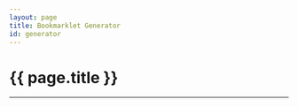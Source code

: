 ```yaml
---
layout: page
title: Bookmarklet Generator
id: generator
---
```


# {{ page.title }}

---

<input id="baseurl" type="hidden" value="{{ site.baseurl }}" />
<div id="app"></div>
